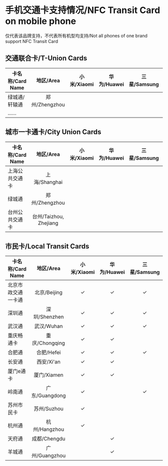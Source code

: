 # 手机交通卡支持情况/NFC Transit Card on mobile phone
仅代表该品牌支持，不代表所有机型均支持/Not all phones of one brand support NFC Transit Card
## 交通联合卡/T-Union Cards
| 卡名称/Card Name | 地区/Area | 小米/Xiaomi | 华为/Huawei | 三星/Samsung | 苹果/Apple | 魅族/Meizu | 一加/OnePlus | 欧珀/OPPO | 维沃/vivo |
| ---------------- | :------: | :-: | :-: | :-: | :-: | :-: | :-: | :-: | :-: |
| 绿城通/轩辕通 | 郑州/Zhengzhou |
| …… |

## 城市一卡通卡/City Union Cards
| 卡名称/Card Name | 地区/Area | 小米/Xiaomi | 华为/Huawei | 三星/Samsung | 苹果/Apple | 魅族/Meizu | 一加/OnePlus | 欧珀/OPPO | 维沃/vivo |
| ---------------- | :------: | :-: | :-: | :-: | :-: | :-: | :-: | :-: | :-: |
| 上海公共交通卡 | 上海/Shanghai |
| 绿城通 | 郑州/Zhengzhou |
| 台州公共交通卡 | 台州/Taizhou, Zhejiang |

## 市民卡/Local Transit Cards
| 卡名称/Card Name | 地区/Area | 小米/Xiaomi | 华为/Huawei | 三星/Samsung | 苹果/Apple | 魅族/Meizu | 一加/OnePlus | 欧珀/OPPO | 维沃/vivo |
| ---------------- | :------: | :-: | :-: | :-: | :-: | :-: | :-: | :-: | :-: |
| 北京市政交通一卡通 | 北京/Beijing | ✓ | ✓ | ✓ | ✓ | | | | ✓ |
| 深圳通	| 深圳/Shenzhen | ✓ | ✓ | ✓ | | ✓ | | ✓ | ✓ |
| 武汉通	| 武汉/Wuhan | ✓ | ✓ | ✓ | | ✓ | ✓ | ✓ | ✓ |
| 重庆畅通卡	| 重庆/Chongqing | ✓ | ✓ | | | | | | ✓ |
| 合肥通	| 合肥/Hefei | ✓ | ✓ | ✓ | | ✓ | | ✓ | ✓ |
| 长安通	| 西安/Xi'an | ✓ | ✓ | | | ✓ | | | |
| 厦门e通卡	| 厦门/Xiamen | ✓ | ✓ | | | | | ✓ | |
| 岭南通	| 广东/Guangdong | ✓ | | ✓ | | | | | |
| 苏州市民卡	| 苏州/Suzhou | ✓ |
| 杭州通	| 杭州/Hangzhou | ✓ |
| 天府通	| 成都/Chengdu | | ✓ |
| 羊城通	| 广州/Guangzhou | | ✓ | | | | | ✓ | |
